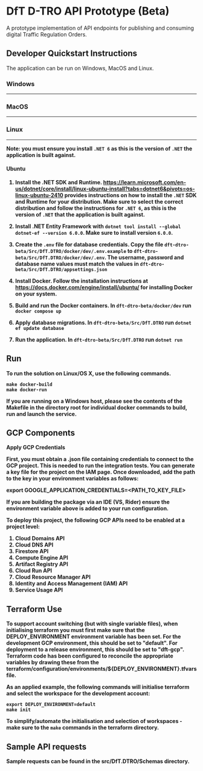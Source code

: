 # DfT D-TRO API Prototype (Beta)

A prototype implementation of API endpoints for publishing and consuming digital Traffic Regulation Orders.

## Developer Quickstart Instructions

The application can be run on Windows, MacOS and Linux.

### Windows
---

### MacOS
---

### Linux
---

<b>Note: you must ensure you install `.NET 6` as this is the version of `.NET` the application is built against.

#### Ubuntu

1. Install the .NET SDK and Runtime. https://learn.microsoft.com/en-us/dotnet/core/install/linux-ubuntu-install?tabs=dotnet6&pivots=os-linux-ubuntu-2410 provides instructions on how to install the `.NET` SDK and Runtime for your distribution. Make sure to select the correct distribution and follow the instructions for `.NET 6`, as this is the version of `.NET` that the application is built against.

2. Install .NET Entity Framework with `dotnet tool install --global dotnet-ef --version 6.0.0`. Make sure to install version `6.0.0`.

3. Create the `.env` file for database credentials. Copy the file `dft-dtro-beta/Src/DfT.DTRO/docker/dev/.env.example` to `dft-dtro-beta/Src/DfT.DTRO/docker/dev/.env`. The username, password and database name values must match the values in `dft-dtro-beta/Src/DfT.DTRO/appsettings.json`

4. Install Docker. Follow the installation instructions at https://docs.docker.com/engine/install/ubuntu/ for installing Docker on your system.

5. Build and run the Docker containers. In `dft-dtro-beta/docker/dev` run `docker compose up`

6. Apply database migrations. In `dft-dtro-beta/Src/DfT.DTRO` run `dotnet ef update database`

7. Run the application. In `dft-dtro-beta/Src/DfT.DTRO` run `dotnet run`


## Run

To run the solution on Linux/OS X, use the following commands.
```
make docker-build
make docker-run
```

If you are running on a Windows host, please see the contents of the Makefile in the directory root for individual docker commands to build, run and launch the service.

## GCP Components

Apply GCP Credentials

First, you must obtain a .json file containing credentials to connect to the GCP project. This is needed to run the integration tests. You can generate a key file for the project on the IAM page. Once downloaded, add the path to the key in your environment variables as follows:

export GOOGLE_APPLICATION_CREDENTIALS=<PATH_TO_KEY_FILE>

If you are building the package via an IDE (VS, Rider) ensure the environment variable above is added to your run configuration.

To deploy this project, the following GCP APIs need to be enabled at a project level:

1. Cloud Domains API
1. Cloud DNS API
1. Firestore API
1. Compute Engine API
1. Artifact Registry API
1. Cloud Run API
1. Cloud Resource Manager API
1. Identity and Access Management (IAM) API
1. Service Usage API


## Terraform Use

To support account switching (but with single variable files), when initialising terraform you must first make sure that the DEPLOY_ENVIRONMENT environment variable has been set. For the development GCP environment, this should be set to "default". For deployment to a release environment, this should be set to "dft-gcp". Terraform code has been configured to reconcile the appropriate variables by drawing these from the terraform/configuration/environments/${DEPLOY_ENVIRONMENT}.tfvars file.

As an applied example, the following commands will initialise terraform and select the workspace for the development account:

```
export DEPLOY_ENVIRONMENT=default
make init
```

To simplify/automate the initialisation and selection of workspaces - make sure to the `make` commands in the terraform directory.

## Sample API requests

Sample requests can be found in the src/DfT.DTRO/Schemas directory.
